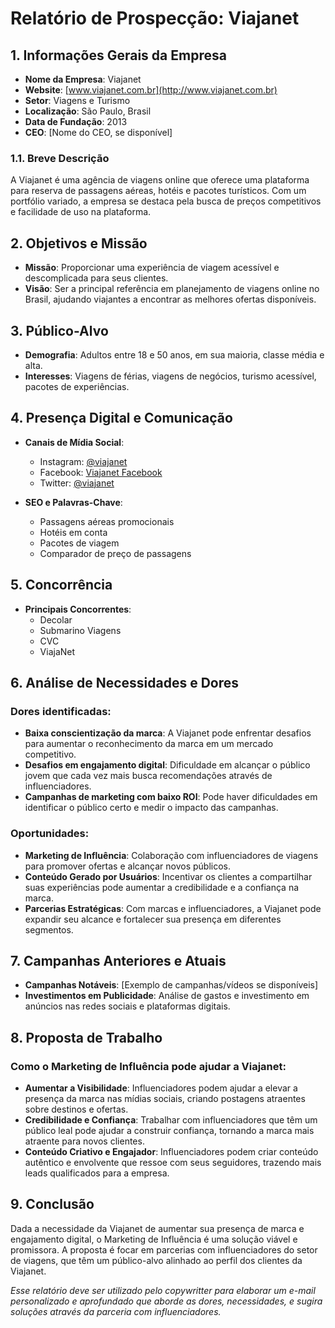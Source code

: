 # Relatório de Prospecção: Viajanet

## 1. Informações Gerais da Empresa

- **Nome da Empresa**: Viajanet
- **Website**: [www.viajanet.com.br](http://www.viajanet.com.br)
- **Setor**: Viagens e Turismo
- **Localização**: São Paulo, Brasil
- **Data de Fundação**: 2013
- **CEO**: [Nome do CEO, se disponível]

### 1.1. Breve Descrição
A Viajanet é uma agência de viagens online que oferece uma plataforma para reserva de passagens aéreas, hotéis e pacotes turísticos. Com um portfólio variado, a empresa se destaca pela busca de preços competitivos e facilidade de uso na plataforma. 

## 2. Objetivos e Missão
- **Missão**: Proporcionar uma experiência de viagem acessível e descomplicada para seus clientes.
- **Visão**: Ser a principal referência em planejamento de viagens online no Brasil, ajudando viajantes a encontrar as melhores ofertas disponíveis.

## 3. Público-Alvo
- **Demografia**: Adultos entre 18 e 50 anos, em sua maioria, classe média e alta.
- **Interesses**: Viagens de férias, viagens de negócios, turismo acessível, pacotes de experiências.

## 4. Presença Digital e Comunicação
- **Canais de Mídia Social**:
  - Instagram: [@viajanet](https://www.instagram.com/viajanet)
  - Facebook: [Viajanet Facebook](https://www.facebook.com/viajanet)
  - Twitter: [@viajanet](https://twitter.com/viajanet)

- **SEO e Palavras-Chave**: 
  - Passagens aéreas promocionais
  - Hotéis em conta
  - Pacotes de viagem
  - Comparador de preço de passagens

## 5. Concorrência
- **Principais Concorrentes**:
  - Decolar
  - Submarino Viagens
  - CVC
  - ViajaNet

## 6. Análise de Necessidades e Dores
### Dores identificadas:
- **Baixa conscientização da marca**: A Viajanet pode enfrentar desafios para aumentar o reconhecimento da marca em um mercado competitivo.
- **Desafios em engajamento digital**: Dificuldade em alcançar o público jovem que cada vez mais busca recomendações através de influenciadores.
- **Campanhas de marketing com baixo ROI**: Pode haver dificuldades em identificar o público certo e medir o impacto das campanhas.

### Oportunidades:
- **Marketing de Influência**: Colaboração com influenciadores de viagens para promover ofertas e alcançar novos públicos.
- **Conteúdo Gerado por Usuários**: Incentivar os clientes a compartilhar suas experiências pode aumentar a credibilidade e a confiança na marca.
- **Parcerias Estratégicas**: Com marcas e influenciadores, a Viajanet pode expandir seu alcance e fortalecer sua presença em diferentes segmentos.

## 7. Campanhas Anteriores e Atuais
- **Campanhas Notáveis**: [Exemplo de campanhas/vídeos se disponíveis]
- **Investimentos em Publicidade**: Análise de gastos e investimento em anúncios nas redes sociais e plataformas digitais.

## 8. Proposta de Trabalho
### Como o Marketing de Influência pode ajudar a Viajanet:
- **Aumentar a Visibilidade**: Influenciadores podem ajudar a elevar a presença da marca nas mídias sociais, criando postagens atraentes sobre destinos e ofertas.
- **Credibilidade e Confiança**: Trabalhar com influenciadores que têm um público leal pode ajudar a construir confiança, tornando a marca mais atraente para novos clientes.
- **Conteúdo Criativo e Engajador**: Influenciadores podem criar conteúdo autêntico e envolvente que ressoe com seus seguidores, trazendo mais leads qualificados para a empresa.

## 9. Conclusão
Dada a necessidade da Viajanet de aumentar sua presença de marca e engajamento digital, o Marketing de Influência é uma solução viável e promissora. A proposta é focar em parcerias com influenciadores do setor de viagens, que têm um público-alvo alinhado ao perfil dos clientes da Viajanet.

*Esse relatório deve ser utilizado pelo copywritter para elaborar um e-mail personalizado e aprofundado que aborde as dores, necessidades, e sugira soluções através da parceria com influenciadores.*
